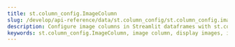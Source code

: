```yaml
---
title: st.column_config.ImageColumn
slug: /develop/api-reference/data/st.column_config/st.column_config.imagecolumn
description: Configure image columns in Streamlit dataframes with st.column_config.ImageColumn for displaying images directly within dataframe cells from URLs or file paths.
keywords: st.column_config.ImageColumn, image column, display images, image urls, image dataframe, inline images, image display, dataframe images, image thumbnails
---
```


<Autofunction function="streamlit.column_config.ImageColumn" />
